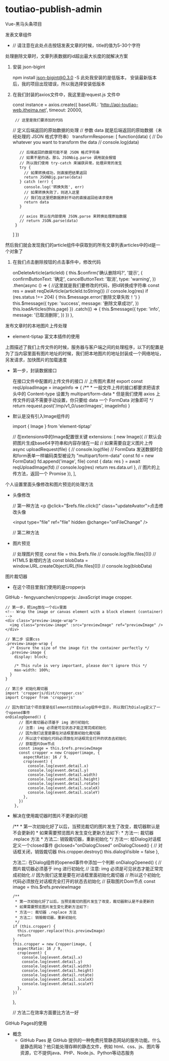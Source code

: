 # toutiao-publish-admin

Vue-黑马头条项目

发表文章组件

- // 请注意在此处点击按钮发表文章的时候，title的值为5-30个字符

处理删除文章时，文章列表数据的id超出最大长度的就解决方案

1. 安装 json-bigint  

    npm install json-bigint@0.3.0 -S
    此处我安装的是低版本，
    安装最新版本后，我的项目出现错误，所以我选择安装低版本

1. 在我们封装的axios文件中，我这里是request.js 文件中

    const instance = axios.create({
      baseURL: 'http://api-toutiao-web.itheima.net',
      timeout: 20000,
    
    	// 这里是我们要添加的代码
      // 定义后端返回的原始数据的处理
      // 参数 data 就是后端返回的原始数据（未经处理的 JSON 格式字符串）
      transformResponse: [
        function(data) {
          // Do whatever you want to transform the data
          // console.log(data)
    
          // 后端返回的数据可能不是 JSON 格式字符串
          // 如果不是的话，那么 JSONbig.parse 调用就会报错
          // 所以我们使用 try-catch 来捕获异常，处理异常的发生
          try {
            // 如果转换成功，则直接把结果返回
            return JSONBig.parse(data)
          } catch (err) {
            console.log('转换失败', err)
            // 如果转换失败了，则进入这里
            // 我们在这里把数据原封不动的直接返回给请求使用
            return data
          }
    
          // axios 默认在内部使用 JSON.parse 来转换处理原始数据
          // return JSON.parse(data)
        }
      ]
    })

然后我们就会发现我们的article组件中获取到的所有文章列表articles中的id是一个对象了

1. 在我们点击删除按钮的点击事件中，修改代码

    onDeleteArticle(articleId) {
          this.$confirm('确认删除吗?', '提示', {
            confirmButtonText: '确定',
            cancelButtonText: '取消',
            type: 'warning',
          })
            .then(async () => {
    					//这里就是我们要修改的代码，把Id转换成字符串
              const res = await reqDelArticle(articleId.toString())
              // console.log(res)
              if (res.status !== 204) {
                this.$message.error('删除文章失败！')
              }
              this.$message({
                type: 'success',
                message: '删除文章成功!',
              })
              this.loadArticles(this.page)
            })
            .catch(() => {
              this.$message({
                type: 'info',
                message: '已取消删除',
              })
            })
        },

发布文章时的本地图片上传处理

- element-tiptap 富文本插件的使用



上图描述了我们上传文件的时候，服务器与客户端之间的处理程序，以下的配置是为了当内容里面有图片地址的时候，我们把本地图片的地址封装成一个网络地址，另发请求，加快图片的加载速度

- 第一步，封装数据接口

    在接口文件中配置的上传文件的接口
    // 上传图片素材
    export const reqUploadImage = imageInfo => {
    /**
       * 一般文件上传的接口都要求把请求头中的 Content-type 设置为 multipart/form-data
       * 但是我们使用 axios 上传文件的话不需要手动设置，你只要给 data 一个 FormData 对象即可
       */
      return request.post('/mp/v1_0/user/images', imageInfo)
    }

- 默认是没有引入Image组件的

    import { Image } from 'element-tiptap'
    
    // 在extensions中的Image配置很关键
    extensions: [
            new Image({
              // 默认会把图片生成base64字符串和内容存储在一起
              // 如果需要自定义图片上传
              async uploadRequest(file) {
                // console.log(file)
    						// FormData 发送数据时会和form表单一样编码类型被设为 "multipart/form-data"
                const fd = new FormData()
                fd.append('image', file)
                const { data: res } = await reqUploadImage(fd)
                // console.log(res)
                return res.data.url
              }, // 图片的上传方法，返回一个 Promise<url>
            }),
          ],

个人设置里面头像修改和图片预览的处理方法

- 头像修改

    // 第一种方法
    <el-avatar
        shape="square"
        :size="150"
        fit="cover"
        :src="userInfo.photo"
      ></el-avatar>
      <p @click="$refs.file.click()" class="updateAvator">点击修改头像</p>
      <input type="file" ref="file" hidden @change="onFileChange" />
    
    // 第二种方法
      <!-- <label for="file">
        <el-avatar
          shape="square"
          :size="150"
          fit="cover"
          :src="user.photo"
        ></el-avatar>
        <p>点击修改头像</p>
      </label>
      <input
        id="file"
        type="file"
        ref="file"
        hidden
        @change="onFileChange"
      > -->

- 图片预览

    // 处理图片预览
      const file = this.$refs.file
      // console.log(file.files[0])
    	// HTML5 新增的方法
      const blobData = window.URL.createObjectURL(file.files[0])
      // console.log(blobData)

图片裁切器

- 在这个项目里我们使用的是cropperjs

GitHub - fengyuanchen/cropperjs: JavaScript image cropper.

    // 第一步，把img放在一个div里面
    <!-- Wrap the image or canvas element with a block element (container) -->
    <div class="preview-image-wrap">
      <img class="preview-image" :src="previewImage" ref="previewImage" />
    </div>
    
    // 第二步 设置css
    .preview-image-wrap {
      /* Ensure the size of the image fit the container perfectly */
      .preview-image {
        display: block;
    
        /* This rule is very important, please don't ignore this */
        max-width: 100%;
      }
    }
    
    // 第三步 初始化裁切器
    import 'cropperjs/dist/cropper.css'
    import Cropper from 'cropperjs'
    
    // 因为我们这个项目里是在ElementUI的Dialog组件中显示，所以我们为Dialog定义了一个opened事件
    onDialogOpened() {
          // 图片裁切器必须基于 img 进行初始化
          // 注意: img 必须是可见状态才能正常完成初始化
          // 因为我们这里是要在对话框里面初始化裁切器
          // 所以这个初始化代码必须放在对话框完全打开的状态去初始化
          // 获取图片Dom节点
          const image = this.$refs.previewImage
          const cropper = new Cropper(image, {
            aspectRatio: 16 / 9,
            crop(event) {
              console.log(event.detail.x)
              console.log(event.detail.y)
              console.log(event.detail.width)
              console.log(event.detail.height)
              console.log(event.detail.rotate)
              console.log(event.detail.scaleX)
              console.log(event.detail.scaleY)
            },
          })
        },

- 解决在使用裁切器时图片不更新的问题

    /**
       * 第一次初始化好了以后，当预览裁切的图片发生了改变，裁切器默认是不会更新的
       * 如果需要预览图片发生变化更新方法如下:
       * 方法一: 裁切器 .replace 方法
       * 方法二: 销毁裁切器，重新初始化
       */
    方法一: 给Dialog对话框定义一个closed事件 @closed="onDialogClosed"
    onDialogClosed() {
       // 对话框关闭，销毁裁切器
       this.cropper.destroy()
       this.dialogVisible = false
     },
    
    方法二: 在Dialog组件的opened事件中添加一个判断
    onDialogOpened() {
      // 图片裁切器必须基于 img 进行初始化
      // 注意: img 必须是可见状态才能正常完成初始化
      // 因为我们这里是要在对话框里面初始化裁切器
      // 所以这个初始化代码必须放在对话框完全打开的状态去初始化
      // 获取图片Dom节点
      const image = this.$refs.previewImage
    
      /**
       * 第一次初始化好了以后，当预览裁切的图片发生了改变，裁切器默认是不会更新的
       * 如果需要预览图片发生变化更新方法如下:
       * 方法一: 裁切器 .replace 方法
       * 方法二: 销毁裁切器，重新初始化
       */
      if (this.cropper) {
        this.cropper.replace(this.previewImage)
        return
      }
      this.cropper = new Cropper(image, {
        aspectRatio: 16 / 9,
        crop(event) {
          console.log(event.detail.x)
          console.log(event.detail.y)
          console.log(event.detail.width)
          console.log(event.detail.height)
          console.log(event.detail.rotate)
          console.log(event.detail.scaleX)
          console.log(event.detail.scaleY)
        },
      })
    },
    
    // 方法二在效率方面要比方法一好

GitHub Pages的使用

- 概念
  - GitHub Paes 是 GitHub 提供的一种免费托管静态网站的服务功能。什么是静态网站？他只能处理存粹的静态文件，例如 html、css、js、图片等资源，它不提供java、PHP、Node.js、Python等动态服务

